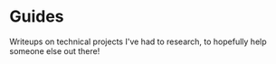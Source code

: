 # Guides
Writeups on technical projects I've had to research, to hopefully help someone else out there!
